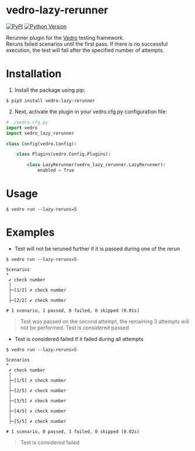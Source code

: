 # vedro-lazy-rerunner
[![PyPI](https://img.shields.io/pypi/v/vedro-lazy-rerunner.svg?style=flat-square)](https://pypi.org/project/vedro-lazy-rerunner/)
[![Python Version](https://img.shields.io/pypi/pyversions/vedro-lazy-rerunner.svg?style=flat-square)](https://pypi.org/project/vedro-lazy-rerunner/)

Rerunner plugin for the [Vedro](https://vedro.io/) testing framework.  
Reruns failed scenarios until the first pass. If there is no successful execution, the test will fail after the specified number of attempts.

# Installation

1. Install the package using pip:
```shell
$ pip3 install vedro-lazy-rerunner
```

2. Next, activate the plugin in your vedro.cfg.py configuration file:
```python
# ./vedro.cfg.py
import vedro
import vedro_lazy_rerunner

class Config(vedro.Config):

    class Plugins(vedro.Config.Plugins):

        class LazyRerunner(vedro_lazy_rerunner.LazyRerunner):
            enabled = True
```

# Usage
```shell
$ vedro run --lazy-reruns=5
```

# Examples

- Test will not be reruned further if it is passed during one of the rerun  
```shell
$ vedro run --lazy-reruns=5
```
```shell
Scenarios
* 
 ✔ check number
 │
 ├─[1/2] ✗ check number
 │
 ├─[2/2] ✔ check number
 
# 1 scenario, 1 passed, 0 failed, 0 skipped (0.01s)
```
> Test was passed on the second attempt, the remaining 3 attempts will not be performed. Test is considered passed  

- Test is considered failed if it failed during all attempts
```shell
$ vedro run --lazy-reruns=5
```
```shell
Scenarios
* 
 ✗ check number
 │
 ├─[1/5] ✗ check number
 │
 ├─[2/5] ✗ check number
 │
 ├─[3/5] ✗ check number
 │
 ├─[4/5] ✗ check number
 │
 ├─[5/5] ✗ check number

# 1 scenario, 0 passed, 1 failed, 0 skipped (0.02s)
```
> Test is considered failed

